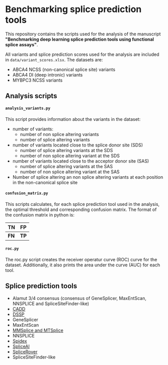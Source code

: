 # Benchmarking splice prediction tools

This repository contains the scripts used for the analysis of the manuscript **"Benchmarking deep learning splice prediction tools using functional splice assays"**.

All variants and splice prediction scores used for the analysis are included in `data/variant_scores.xlsx`. The datasets are:
- ABCA4 NCSS (non-canonical splice site) variants
- ABCA4 DI (deep intronic) variants
- MYBPC3 NCSS variants


## Analysis scripts

#### `analysis_variants.py`
This script provides information about the variants in the dataset:
- number of variants:  
    - number of non splice altering variants
    - number of splice altering variants
- number of variants located close to the splice donor site (SDS)
    - number of splice altering variants at the SDS
    - number of non splice altering variant at the SDS
- number of variants located close to the acceptor donor site (SAS)
    - number of splice altering variants at the SAS
    - number of non splice altering variant at the SAS
- Number of splice altering an non splice altering variants at each position in the non-canonical splice site

#### `confusion_matrix.py`
This scripts calculates, for each splice prediction tool used in the analysis, the optimal threshold and corresponding confusion matrix. The format of the confusion matrix in python is:

| TN | FP |
|-|-|
| **FN** | **TP** |

#### `roc.py`
The roc.py script creates the receiver operatur curve (ROC) curve for the dataset. Additionally, it also prints the area under the curve (AUC) for each tool. 


## Splice prediction tools

* Alamut 3/4 consensus (consensus of GeneSplicer, MaxEntScan, NNSPLICE and SpliceSiteFinder-like)
* [CADD](https://cadd.gs.washington.edu/score)
* [DSSP](https://github.com/DSSP-github/DSSP)
* GeneSplicer
* MaxEntScan
* [MMSplice and MTSplice](https://github.com/gagneurlab/MMSplice_MTSplice)
* NNSPLICE
* [Spidex](http://tools.genes.toronto.edu/)
* [SpliceAI](https://github.com/Illumina/SpliceAI)
* [SpliceRover](http://bioit2.irc.ugent.be/rover/splicerover)
* SpliceSiteFinder-like
